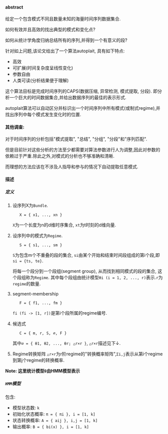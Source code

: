#### abstract
给定一个包含模式不同且数量未知的海量时间序列数据集合.

如何有效并且高效的找出典型的模式和变化点?

如何从统计学角度归纳总结所有的序列,并得到一个有意义的段?

针对如上问题,该论文给出了一个算法autoplait, 具有如下特点:

+ 高效
+ 可扩展(时间复杂度呈线性变化)
+ 参数自由
+ 人类可读(分析结果便于理解)

这个算法目标是完成时间序列的CAPS(数据压缩, 异常检测, 模式提取, 分段).
即分析一个巨大的时间数据集合,并给出数据序列的最佳的表示形式.

autoplait算法可以自动区分并标识出一个时间序列中所有模式(或制式regime),并找出序列中每个模式发生变化时的位置.

#### 其他调查:
对于时间序列的分析包括"模式提取", "总结", "分组", "分段"和"序列匹配".

但是目前针对这些分析的方法至少都需要对算法参数进行人为调整,因此对参数的依赖过于严重.除此之外,对模式的分析也不够准确和清晰.

而理想的方法应该在不涉及人指导和参与的情况下自动提取任意模式.

#### 描述

##### 定义
1. 设序列X为`Bundle`.
   ```
      X = { x1, ..., xn }
   ```
   `X`为一个长度为n的d维时序集合, `xt`为t时刻的d维向量.
2. 设序列中的模式为`Regime`.
   ```
      S = { s1, ..., sm }
   ```
   `S`为包含m个不重叠的段的集合, `si`由某个开始和结束时间段组成的第i个段,即`si = {ts, te}`.
   
   将每一个段分到一个段组(segment group), 从而找到相同模式的段的集合, 这个段组称为`Regime`.
   其中每个段组由统计模型`θi (i = 1, 2, ..., r)`表示.`r`为`regime`的数量.
3. segment-membership
   ```
      F = { f1, ..., fm }
   ```
   `fi (fi -> [1, r])`是第i个段所属的regime编号.
4. 候选式
   ```
      C = { m, r, S, ∅, F }
   ```
   其中`∅ = { θ1, θ2, ..., θr; △r×r }`, `△r×r`描述见下↓.
5. Regime转换矩阵
   `△r×r`为r阶regime的"转换概率矩阵",`Σi,j`表示从第i个regime到第j个regime的转换概率.

**Note: 这里统计模型`θ`由HMM模型表示**

##### `HMM`模型
包含:

+ 模型状态数: `k`
+ 初始化状态概率: `π = { πi }, i = [1, k]`
+ 状态转换概率: `A = { aij }, i,j = [1, k]`
+ 输出概率: `B = { bi(x) }, i = [1, k]`

